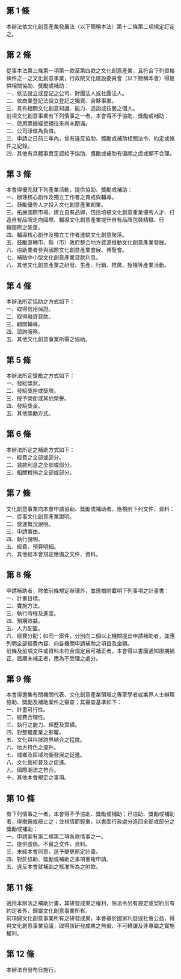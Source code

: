 第 1 條
-------
本辦法依文化創意產業發展法（以下簡稱本法）第十二條第二項規定訂定  
之。

第 2 條
-------
從事本法第三條第一項第一款至第四款之文化創意產業，且符合下列資格  
條件之一之文化創意事業，行政院文化建設委員會（以下簡稱本會）得提  
供相關協助、獎勵或補助：  
一、依法設立或登記之公司、財團法人或社團法人。  
二、依商業登記法設立登記之獨資、合夥事業。  
三、具有相關文化創意知識、能力、造詣或技藝之個人。  
前項文化創意事業有下列情事之一者，本會得不予協助、獎勵或補助：  
一、使用票據經拒絕往來尚未期滿。  
二、公司淨值為負值。  
三、申請之日前三年內，曾有違反協助、獎勵或補助相關法令、約定或條  
    件之紀錄。  
四、其他有具體事實足認給予協助、獎勵或補助有偏頗之虞或顯不合理。

第 3 條
-------
本會得優先就下列產業活動，提供協助、獎勵或補助：  
一、辦理核心創作及獨立工作者之育成與輔導。  
二、鼓勵優秀人才投入文化創意產業創業。  
三、拓展國際市場、建立自有品牌，包括培植文化創意產業優秀人才、打  
    造自有品牌走向國際、輔導文化創意產業提升自有品牌包裝精緻、行  
    銷國際之能量。  
四、輔導核心創作及獨立工作者進駐文化創意聚落。  
五、鼓勵直轄市、縣（市）政府整合地方資源推動文化創意產業發展。  
六、協助業者參與國際文化創意產業會展、博覽會。  
七、補貼中小型文化創意產業貸款利息。  
八、其他文化創意產業之研發、生產、行銷、推廣、授權等產業活動。

第 4 條
-------
本辦法所定協助之方式如下：  
一、取得信用保證。  
二、取得融資貸款。  
三、顧問輔導。  
四、諮詢服務。  
五、其他文化創意事業所需之協助。

第 5 條
-------
本辦法所定獎勵之方式如下：  
一、發給獎狀。  
二、發給獎座或獎牌。  
三、授予榮銜或其他榮譽。  
四、發給獎金。  
五、其他獎勵方式。

第 6 條
-------
本辦法所定之補助方式如下：  
一、經費之全部或部分。  
二、貸款利息之全部或部分。  
三、相關稅捐之全部或部分。

第 7 條
-------
文化創意事業向本會申請協助、獎勵或補助者，應檢附下列文件、資料：  
一、從事文化創意產業證明。  
二、營運概況說明。  
三、申請事由。  
四、執行說明。  
五、經費、預算明細。  
六、其他經本會規定應備之文件、資料。

第 8 條
-------
申請補助者，除依前條規定辦理外，並應檢附載明下列事項之計畫書：  
一、計畫目標。  
二、實施方法。  
三、執行時程及進度。  
四、預期效益。  
五、人力配置。  
六、經費分配；如同一案件，分別向二個以上機關提出申請補助者，並應  
    列明全部經費內容、向各機關申請補助之項目及金額。  
前條及前項文件或資料未符合規定且可補正者，本會得以書面通知限期補  
正，屆期未補正者，應為不受理之處分。

第 9 條
-------
本會得邀集有關機關代表、文化創意產業領域之專家學者或業界人士辦理  
協助、獎勵及補助案件之審查；其審查基準如下：  
一、計畫可行性。  
二、經費合理性。  
三、執行之能力、經歷及實績。  
四、對整體產業之影響。  
五、文化與科技跨界結合之程度。  
六、地方特色之提升。  
七、城鄉及區域均衡發展之促進。  
八、文化藝術普及之促進。  
九、國際潮流之符合。  
十、其他本會規定之事項。

第 10 條
--------
有下列情事之一者，本會得不予協助、獎勵或補助；已協助、獎勵或補助  
者，得撤銷或廢止之；並視情節輕重，以書面行政處分追回全部或部分之  
獎勵或補助：  
一、申請案有第二條第二項各款情事之一。  
二、提供虛偽、不實之文件、資料。  
三、未經本會同意，逕予變更原定計畫。  
四、對於協助、獎勵或補助之事項重複申請。  
五、違反本會就補助之核准所為之附款。

第 11 條
--------
適用本辦法之補助計畫，其研發成果之權利，除法令另有規定或契約另有  
約定者外，歸屬文化創意事業所有。  
前項歸文化創意事業所有之研發成果，本會基於國家利益或社會公益，得  
與文化創意事業協議，取得該研發成果之無償、不可轉讓及非專屬之實施  
權利。

第 12 條
--------
本辦法自發布日施行。


